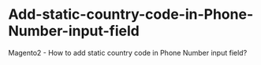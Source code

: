 # Add-static-country-code-in-Phone-Number-input-field
Magento2 - How to add static country code in Phone Number input field?
